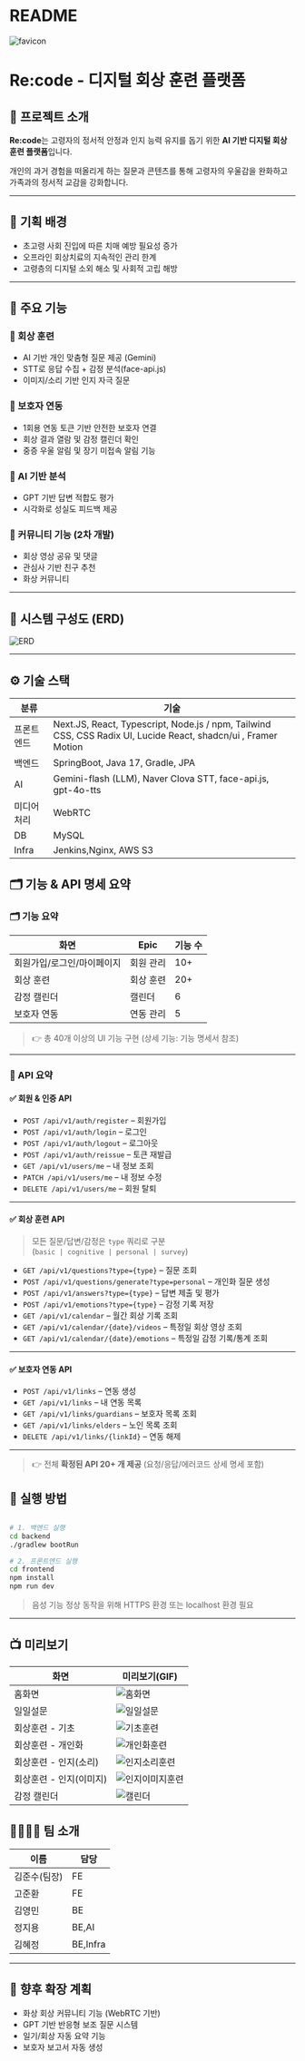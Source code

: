 # README

![favicon](./docs/favicon.png)

# Re:code - 디지털 회상 훈련 플랫폼

## 📌 프로젝트 소개

**Re:code**는 고령자의 정서적 안정과 인지 능력 유지를 돕기 위한 **AI 기반 디지털 회상 훈련 플랫폼**입니다.

개인의 과거 경험을 떠올리게 하는 질문과 콘텐츠를 통해 고령자의 우울감을 완화하고 가족과의 정서적 교감을 강화합니다.

---

## 🎯 기획 배경

- 초고령 사회 진입에 따른 치매 예방 필요성 증가
- 오프라인 회상치료의 지속적인 관리 한계
- 고령층의 디지털 소외 해소 및 사회적 고립 해방

---

## 🎨 주요 기능

### 🔹 회상 훈련

- AI 기반 개인 맞춤형 질문 제공 (Gemini)
- STT로 응답 수집 + 감정 분석(face-api.js)
- 이미지/소리 기반 인지 자극 질문

### 🔹 보호자 연동

- 1회용 연동 토큰 기반 안전한 보호자 연결
- 회상 결과 열람 및 감정 캘린더 확인
- 중증 우울 알림 및 장기 미접속 알림 기능

### 🔹 AI 기반 분석

- GPT 기반 답변 적합도 평가
- 시각화로 성실도 피드백 제공

### 🔹 커뮤니티 기능 (2차 개발)

- 회상 영상 공유 및 댓글
- 관심사 기반 친구 추천
- 화상 커뮤니티

---

## 🧩 시스템 구성도 (ERD)

![ERD](./docs/13기_공통PJT_E105_고정삼.김.🍙-ERD.png)

---

## ⚙️ 기술 스택

| 분류 | 기술 |
| --- | --- |
| 프론트엔드 | Next.JS, React, Typescript, Node.js / npm, Tailwind CSS, CSS Radix UI,  Lucide React, shadcn/ui , Framer Motion |
| 백엔드 | SpringBoot, Java 17, Gradle, JPA |
| AI | Gemini-flash (LLM), Naver Clova STT, face-api.js, gpt-4o-tts |
| 미디어 처리 | WebRTC |
| DB | MySQL |
| Infra | Jenkins,Nginx, AWS S3 |

## 🗂️ 기능 & API 명세 요약

### 🗂️ 기능 요약 

| 화면 | Epic | 기능 수 |
| --- | --- | --- |
| 회원가입/로그인/마이페이지 | 회원 관리 | 10+ |
| 회상 훈련 | 회상 훈련 | 20+ |
| 감정 캘린더 | 캘린더 | 6 |
| 보호자 연동 | 연동 관리 | 5 |

> 👉 총 40개 이상의 UI 기능 구현 (상세 기능: 기능 명세서 참조)

---

### 🔌 API 요약

#### ✅ 회원 & 인증 API
- `POST /api/v1/auth/register` – 회원가입  
- `POST /api/v1/auth/login` – 로그인  
- `POST /api/v1/auth/logout` – 로그아웃  
- `POST /api/v1/auth/reissue` – 토큰 재발급  
- `GET /api/v1/users/me` – 내 정보 조회  
- `PATCH /api/v1/users/me` – 내 정보 수정  
- `DELETE /api/v1/users/me` – 회원 탈퇴  

---

#### ✅ 회상 훈련 API
> 모든 질문/답변/감정은 `type` 쿼리로 구분  
> (`basic | cognitive | personal | survey`)

- `GET /api/v1/questions?type={type}` – 질문 조회  
- `POST /api/v1/questions/generate?type=personal` – 개인화 질문 생성  
- `POST /api/v1/answers?type={type}` – 답변 제출 및 평가  
- `POST /api/v1/emotions?type={type}` – 감정 기록 저장  
- `GET /api/v1/calendar` – 월간 회상 기록 조회  
- `GET /api/v1/calendar/{date}/videos` – 특정일 회상 영상 조회  
- `GET /api/v1/calendar/{date}/emotions` – 특정일 감정 기록/통계 조회  

---

#### ✅ 보호자 연동 API
- `POST /api/v1/links` – 연동 생성  
- `GET /api/v1/links` – 내 연동 목록  
- `GET /api/v1/links/guardians` – 보호자 목록 조회  
- `GET /api/v1/links/elders` – 노인 목록 조회  
- `DELETE /api/v1/links/{linkId}` – 연동 해제  

---

> 👉 전체 **확정된 API 20+ 개 제공** (요청/응답/에러코드 상세 명세 포함)


## 🚀 실행 방법

```bash

# 1. 백엔드 실행
cd backend
./gradlew bootRun

# 2. 프론트엔드 실행
cd frontend
npm install
npm run dev

```

> 음성 기능 정상 동작을 위해 HTTPS 환경 또는 localhost 환경 필요
> 

---

## 📺 미리보기

| 화면 | 미리보기(GIF) |
| --- | --- |
| 홈화면 | ![홈화면](./docs/demo/home.gif) |
| 일일설문 | ![일일설문](./docs/demo/survey.gif) |
| 회상훈련 - 기초 | ![기초훈련](./docs/demo/basic.gif) |
| 회상훈련 - 개인화 | ![개인화훈련](./docs/demo/personal.gif) |
| 회상훈련 - 인지(소리) | ![인지소리훈련](./docs/demo/cognitiveAudio.gif) |
| 회상훈련 - 인지(이미지) | ![인지이미지훈련](./docs/demo/cognitiveImage.gif) |
| 감정 캘린더 | ![캘린더](./docs/demo/calendar.gif) |


## 👨‍👩‍👧‍👦 팀 소개

| 이름 | 담당 |
| --- | --- |
| 김준수(팀장) | FE |
| 고준환 | FE |
| 김영민 | BE |
| 정지용 | BE,AI |
| 김혜정 | BE,Infra |

---

## 📌 향후 확장 계획

- 화상 회상 커뮤니티 기능 (WebRTC 기반)
- GPT 기반 반응형 보조 질문 시스템
- 일기/회상 자동 요약 기능
- 보호자 보고서 자동 생성
